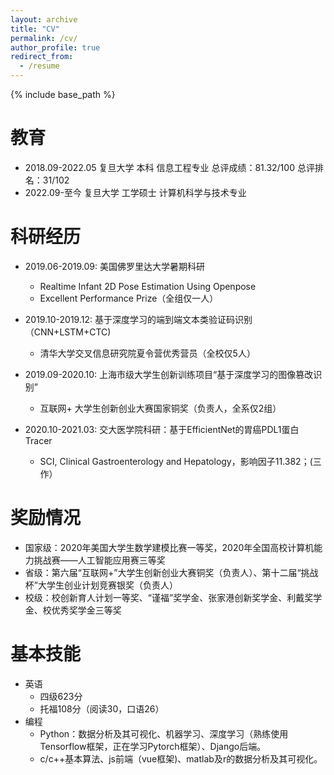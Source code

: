 ```yaml
---
layout: archive
title: "CV"
permalink: /cv/
author_profile: true
redirect_from:
  - /resume
---
```


{% include base_path %}

教育
======
* 2018.09-2022.05 复旦大学 本科 信息工程专业 总评成绩：81.32/100 总评排名：31/102
* 2022.09-至今 复旦大学 工学硕士 计算机科学与技术专业

科研经历
======
* 2019.06-2019.09: 美国佛罗里达大学暑期科研
  * Realtime Infant 2D Pose Estimation Using Openpose
  * Excellent Performance Prize（全组仅一人）
  
* 2019.10-2019.12: 基于深度学习的端到端文本类验证码识别（CNN+LSTM+CTC)
  * 清华大学交叉信息研究院夏令营优秀营员（全校仅5人）
  
* 2019.09-2020.10: 上海市级大学生创新训练项目“基于深度学习的图像篡改识别”
  * 互联网+ 大学生创新创业大赛国家铜奖（负责人，全系仅2组）

* 2020.10-2021.03: 交大医学院科研：基于EfficientNet的胃癌PDL1蛋白Tracer
  * SCI, Clinical Gastroenterology and Hepatology，影响因子11.382；(三作）
  
奖励情况
======
* 国家级：2020年美国大学生数学建模比赛一等奖，2020年全国高校计算机能力挑战赛——人工智能应用赛三等奖
* 省级：第六届“互联网+”大学生创新创业大赛铜奖（负责人）、第十二届“挑战杯”大学生创业计划竞赛银奖（负责人）
* 校级：校创新育人计划一等奖、“谨福”奖学金、张家港创新奖学金、利戴奖学金、校优秀奖学金三等奖

基本技能
======
* 英语
  * 四级623分
  * 托福108分（阅读30，口语26）
* 编程
  * Python：数据分析及其可视化、机器学习、深度学习（熟练使用Tensorflow框架，正在学习Pytorch框架）、Django后端。
  * c/c++基本算法、js前端（vue框架)、matlab及r的数据分析及其可视化。
  

  
